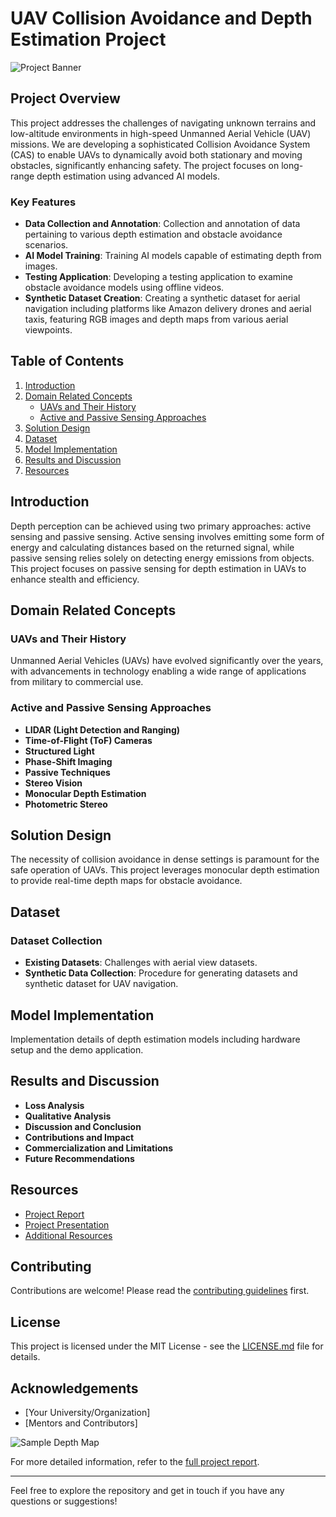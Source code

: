 # UAV Collision Avoidance and Depth Estimation Project

![Project Banner](Resouces/Overview_illustration.png)

## Project Overview

This project addresses the challenges of navigating unknown terrains and low-altitude environments in high-speed Unmanned Aerial Vehicle (UAV) missions. We are developing a sophisticated Collision Avoidance System (CAS) to enable UAVs to dynamically avoid both stationary and moving obstacles, significantly enhancing safety. The project focuses on long-range depth estimation using advanced AI models.

### Key Features
- **Data Collection and Annotation**: Collection and annotation of data pertaining to various depth estimation and obstacle avoidance scenarios.
- **AI Model Training**: Training AI models capable of estimating depth from images.
- **Testing Application**: Developing a testing application to examine obstacle avoidance models using offline videos.
- **Synthetic Dataset Creation**: Creating a synthetic dataset for aerial navigation including platforms like Amazon delivery drones and aerial taxis, featuring RGB images and depth maps from various aerial viewpoints.

## Table of Contents
1. [Introduction](#introduction)
2. [Domain Related Concepts](#domain-related-concepts)
   - [UAVs and Their History](#uavs-and-their-history)
   - [Active and Passive Sensing Approaches](#active-and-passive-sensing-approaches)
3. [Solution Design](#solution-design)
4. [Dataset](#dataset)
5. [Model Implementation](#model-implementation)
6. [Results and Discussion](#results-and-discussion)
7. [Resources](#resources)

## Introduction
Depth perception can be achieved using two primary approaches: active sensing and passive sensing. Active sensing involves emitting some form of energy and calculating distances based on the returned signal, while passive sensing relies solely on detecting energy emissions from objects. This project focuses on passive sensing for depth estimation in UAVs to enhance stealth and efficiency.

## Domain Related Concepts

### UAVs and Their History
Unmanned Aerial Vehicles (UAVs) have evolved significantly over the years, with advancements in technology enabling a wide range of applications from military to commercial use.

### Active and Passive Sensing Approaches
- **LIDAR (Light Detection and Ranging)**
- **Time-of-Flight (ToF) Cameras**
- **Structured Light**
- **Phase-Shift Imaging**
- **Passive Techniques**
- **Stereo Vision**
- **Monocular Depth Estimation**
- **Photometric Stereo**

## Solution Design
The necessity of collision avoidance in dense settings is paramount for the safe operation of UAVs. This project leverages monocular depth estimation to provide real-time depth maps for obstacle avoidance.

## Dataset
### Dataset Collection
- **Existing Datasets**: Challenges with aerial view datasets.
- **Synthetic Data Collection**: Procedure for generating datasets and synthetic dataset for UAV navigation.

## Model Implementation
Implementation details of depth estimation models including hardware setup and the demo application.

## Results and Discussion
- **Loss Analysis**
- **Qualitative Analysis**
- **Discussion and Conclusion**
- **Contributions and Impact**
- **Commercialization and Limitations**
- **Future Recommendations**

## Resources
- [Project Report](path_to_your_report.pdf)
- [Project Presentation](path_to_your_presentation.pdf)
- [Additional Resources](path_to_additional_resources)

## Contributing
Contributions are welcome! Please read the [contributing guidelines](path_to_contributing_guidelines) first.

## License
This project is licensed under the MIT License - see the [LICENSE.md](LICENSE.md) file for details.

## Acknowledgements
- [Your University/Organization]
- [Mentors and Contributors]

![Sample Depth Map](path_to_sample_depth_map.jpg)

For more detailed information, refer to the [full project report](path_to_your_report.pdf).

---

Feel free to explore the repository and get in touch if you have any questions or suggestions!

